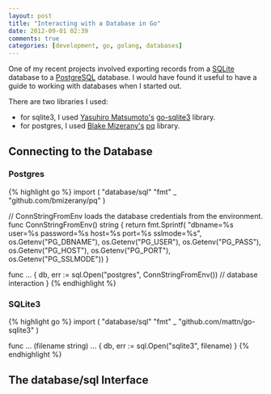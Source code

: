 ```yaml
---
layout: post
title: "Interacting with a Database in Go"
date: 2012-09-01 02:39
comments: true
categories: [development, go, golang, databases]
---
```


One of my recent projects involved exporting records from a 
[SQLite](http://www.sqlite.org) database to a 
[PostgreSQL](http://www.postgresql.org) database. I would have found it
useful to have a guide to working with databases when I started out.

<!-- more -->

There are two libraries I used:

* for sqlite3, I used [Yasuhiro Matsumoto's](http://mattn.kaoriya.net/) 
[go-sqlite3](https://github.com/mattn/go-sqlite3) library.
* for postgres, I used [Blake Mizerany's](http://blakemizerany.com)
[pq](https://github.com/bmizerany/pq) library.

## Connecting to the Database

### Postgres

{% highlight go %}
import (
        "database/sql"
        "fmt"
        _ "github.com/bmizerany/pq"
)

// ConnStringFromEnv loads the database credentials from the environment. 
func ConnStringFromEnv() string {
        return fmt.Sprintf(
                "dbname=%s user=%s password=%s host=%s port=%s sslmode=%s",
                os.Getenv("PG_DBNAME"),
                os.Getenv("PG_USER"),
                os.Getenv("PG_PASS"),
                os.Getenv("PG_HOST"),
                os.Getenv("PG_PORT"),
                os.Getenv("PG_SSLMODE"))
}

func ... {
        db, err := sql.Open("postgres", ConnStringFromEnv())
        // database interaction
}
{% endhighlight %}

### SQLite3

{% highlight go %}
import (
        "database/sql"
        "fmt"
        _ "github.com/mattn/go-sqlite3"
)

func ... (filename string) ... {
        db, err := sql.Open("sqlite3", filename)
}
{% endhighlight %}

## The database/sql Interface
